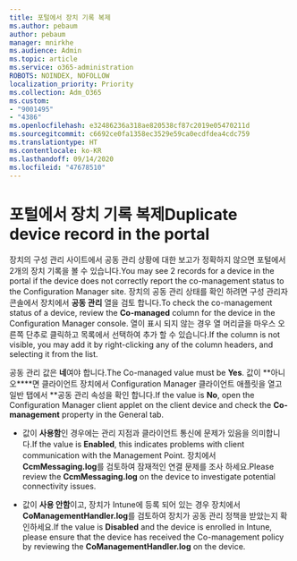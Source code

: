 ```yaml
---
title: 포털에서 장치 기록 복제
ms.author: pebaum
author: pebaum
manager: mnirkhe
ms.audience: Admin
ms.topic: article
ms.service: o365-administration
ROBOTS: NOINDEX, NOFOLLOW
localization_priority: Priority
ms.collection: Adm_O365
ms.custom:
- "9001495"
- "4386"
ms.openlocfilehash: e32486236a318ae820538cf87c2019e05470211d
ms.sourcegitcommit: c6692ce0fa1358ec3529e59ca0ecdfdea4cdc759
ms.translationtype: HT
ms.contentlocale: ko-KR
ms.lasthandoff: 09/14/2020
ms.locfileid: "47678510"
---
```

# <a name="duplicate-device-record-in-the-portal"></a><span data-ttu-id="6d349-102">포털에서 장치 기록 복제</span><span class="sxs-lookup"><span data-stu-id="6d349-102">Duplicate device record in the portal</span></span>

<span data-ttu-id="6d349-103">장치의 구성 관리 사이트에서 공동 관리 상황에 대한 보고가 정확하지 않으면 포털에서 2개의 장치 기록을 볼 수 있습니다.</span><span class="sxs-lookup"><span data-stu-id="6d349-103">You may see 2 records for a device in the portal if the device does not correctly report the co-management status to the Configuration Manager site.</span></span> <span data-ttu-id="6d349-104">장치의 공동 관리 상태를 확인 하려면 구성 관리자 콘솔에서 장치에서 **공동 관리** 열을 검토 합니다.</span><span class="sxs-lookup"><span data-stu-id="6d349-104">To check the co-management status of a device, review the **Co-managed** column for the device in the Configuration Manager console.</span></span> <span data-ttu-id="6d349-105">열이 표시 되지 않는 경우 열 머리글을 마우스 오른쪽 단추로 클릭하고 목록에서 선택하여 추가 할 수 있습니다.</span><span class="sxs-lookup"><span data-stu-id="6d349-105">If the column is not visible, you may add it by right-clicking any of the column headers, and selecting it from the list.</span></span>

<span data-ttu-id="6d349-106">공동 관리 값은 **네**여야 합니다.</span><span class="sxs-lookup"><span data-stu-id="6d349-106">The Co-managed value must be **Yes**.</span></span> <span data-ttu-id="6d349-107">값이 \*\*아니오\*\*\*\*면 클라이언트 장치에서 Configuration Manager 클라이언트 애플릿을 열고 일반 탭에서 \*\*공동 관리 속성을 확인 합니다.</span><span class="sxs-lookup"><span data-stu-id="6d349-107">If the value is **No**, open the Configuration Manager client applet on the client device and check the **Co-management** property in the General tab.</span></span>

- <span data-ttu-id="6d349-108">값이 **사용함**인 경우에는 관리 지점과 클라이언트 통신에 문제가 있음을 의미합니다.</span><span class="sxs-lookup"><span data-stu-id="6d349-108">If the value is **Enabled**, this indicates problems with client communication with the Management Point.</span></span> <span data-ttu-id="6d349-109">장치에서 **CcmMessaging.log**를 검토하여 잠재적인 연결 문제를 조사 하세요.</span><span class="sxs-lookup"><span data-stu-id="6d349-109">Please review the **CcmMessaging.log** on the device to investigate potential connectivity issues.</span></span>

- <span data-ttu-id="6d349-110">값이 **사용 안함**이고, 장치가 Intune에 등록 되어 있는 경우 장치에서 **CoManagementHandler.log**를 검토하여 장치가 공동 관리 정책을 받았는지 확인하세요.</span><span class="sxs-lookup"><span data-stu-id="6d349-110">If the value is **Disabled** and the device is enrolled in Intune, please ensure that the device has received the Co-management policy by reviewing the **CoManagementHandler.log** on the device.</span></span>
